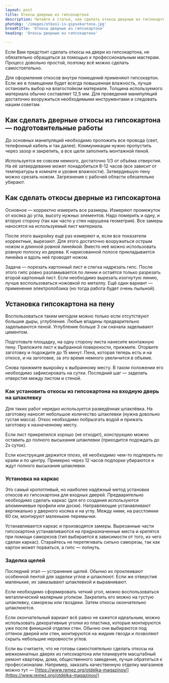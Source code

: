 ```yaml
---
layout: post 
title: Откосы дверные из гипсокартона
description: Читайте в статье, как сделать откосы дверные из гиспокартона своими руками | TR
photobg: '/images/otkosi-is-gipsokartona.jpg'
breadtitle: 'Откосы дверные из гипсокартона'
heading: 'Откосы дверные из гипсокартона'

--- 
```


Если Вам предстоит сделать откосы на двери из гипсокартона, не обязательно обращаться за помощью к профессиональным мастерам. Процесс довольно простой, поэтому всё можно сделать самостоятельно.

Для оформления откосов внутри помещений применяют гипсокартон. Если же в помещении будет всегда повышенная влажность, лучше остановить выбор на влагостойком материале. Толщина используемого материала обычно составляет 12,5 мм. Для проведения манипуляций достаточно вооружиться необходимыми инструментами и следовать нашим советам.

## Как сделать дверные откосы из гипсокартона — подготовительные работы

До основных манипуляций необходимо проложить все провода (свет, телефонный кабель и так далее). Коммуникации нужно пропустить через зазор и закрепить, а все щели заполнить монтажной пеной.

Используется ее совсем немного, достаточно 1/3 от объёма отверстия. На её затвердевание может понадобиться 8-12 часов (все зависит от температуры в комнате и уровня влажности). Затвердевшую пену можно срезать ножом. Загрязнения с рабочей области обязательно убирают.

## Как сделать откосы дверные из гипсокартона

Основное — корректно измерить все размеры. Измеряют промежуток от косяка до угла, высоту нужных элементов. Надо померить и одну, и вторую сторону (так как часто у стен нарушена геометрия). Все замеры наносятся на используемый лист материала.

После этого выкройку ещё раз измеряют и, если все показатели корректные, вырезают. Для этого достаточно вооружиться острым ножом и длинной ровной линейкой. Вместо неё можно использовать ровную полоску из дерева. К нарисованной полосе прикладывается линейка и вдоль неё проводят ножом. 

Задача — порезать картонный лист и слегка надрезать гипс. После этого гипс ровно разламывается по линии и остаётся только разрезать второй картонный лист. Если необходимо вырезать изогнутую линию, лучше воспользоваться ножовкой по металлу. Ещё один вариант — применение электролобзика (но тогда работа будет очень пыльной).

## Установка гипсокартона на пену

Воспользоваться таким методом можно только если отсутствуют большие дыры, углубления. Любые впадины предварительно заделываются пеной. Углубление больше 3 см сначала заделывают цементом.

Подготовьте площадку, на одну сторону листа нанесите монтажную пену. Приложите лист к выбранной поверхности, прижмите. Оторвите заготовку и подождите до 15 минут. Пена, которая теперь есть и на откосе, и на заготовке, за это время немного увеличится в объеме.

Снова прижмите выкройку к выбранному месту. В таком положении его необходимо зафиксировать на сутки. Последний шаг — заделать отверстия между листом и стеной.

### Как установить откосы из гипсокартона на входную дверь на шпаклевку

Для таких работ нередко используется разведённая шпаклёвка. На заготовку наносят небольшое количество шпаклевки (нужна довольно густая масса). Откос необходимо побрызгать водой и прижать заготовку к назначенному месту.

Если лист прикрепился хорошо (не отходит), конструкцию можно оставить до полного высыхания шпаклевки (приходится подождать до 2х суток).

Если конструкция держится плохо, её необходимо чем-то подпереть по краям и по центру. Примерно через 12 часов подпорки убираются и ждут полного высыхания шпаклевки.

### Установка на каркас

Это самый кропотливый, но наиболее надёжный метод установки откосов из гипсокартона для входных дверей. Предварительно необходимо сделать каркас (для его создания используются алюминиевые профили или доски). Направляющие устанавливают вертикально у дверного косяка и на углу. Между ними, на расстоянии 60 см, монтируют маленькие перемычки.

Устанавливается каркас и производятся замеры. Вырезанные части гипсокартона устанавливаются на предназначенные места и крепятся при помощи саморезов (тип выбирается в зависимости от того, из чего сделан каркас). Старайтесь не перетягивать сильно саморезы, так как картон может порваться, а гипс — лопнуть.

### Заделка щелей

Последний этап — устранение щелей. Обычно их проклеивают особенной лентой для заделки углов и шпаклюют. Если же отверстия маленькие, их замазывают шпаклевкой и выравнивают.

Если необходимо сформировать четкий угол, можно воспользоваться металлический малярным уголком. Закрепить его можно на густую шпаклевку, саморезы или гвоздики. Затем откосы окончательно шпаклюются.

Если окончательный вариант всё равно не кажется идеальным, можно использовать декоративные уголки из пластика, которые монтируются уже после финишной отделки стен. Обычно они выбираются под оттенок дверей или стен, монтируются на жидкие гвозди и позволяют скрыть небольшие неровности углов.

Если вы считаете, что не готовы самостоятельно сделать откосы на межкомнатных дверях из гипсокартона или планируете масштабный ремонт квартиры, дома, общественного заведения, лучше обратиться к профессионалам. Например, заказать качественную отделку магазинов можно тут — [https://www.remez.org/otdelka-magazinov/](https://www.remez.org/otdelka-magazinov/)
